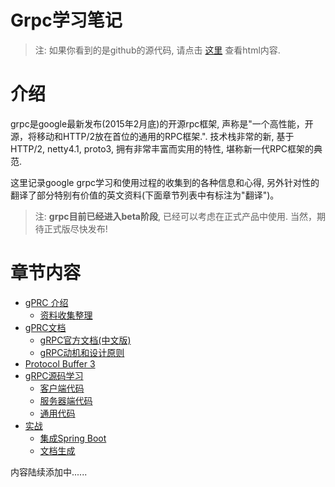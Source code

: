 Grpc学习笔记
===========

> 注: 如果你看到的是github的源代码, 请点击 [这里](http://skyao.github.io/leaning-grpc/) 查看html内容.

# 介绍

grpc是google最新发布(2015年2月底)的开源rpc框架, 声称是"一个高性能，开源，将移动和HTTP/2放在首位的通用的RPC框架.". 技术栈非常的新, 基于HTTP/2, netty4.1, proto3, 拥有非常丰富而实用的特性, 堪称新一代RPC框架的典范.

这里记录google grpc学习和使用过程的收集到的各种信息和心得, 另外针对性的翻译了部分特别有价值的英文资料(下面章节列表中有标注为"翻译")。

> 注: **grpc目前已经进入beta阶段**, 已经可以考虑在正式产品中使用. 当然，期待正式版尽快发布!

# 章节内容

* [gPRC 介绍](introduction/index.md)
    * [资料收集整理](introduction/information.md)
* [gPRC文档](grpc/index.md)
    * [gRPC官方文档(中文版)](grpc/official_docs.md)
    * [gRPC动机和设计原则](grpc/motivation.md)
* [Protocol Buffer 3](proto3/index.md)
* [gRPC源码学习](sourcecode/index.md)
	* [客户端代码](sourcecode/client/index.md)
	* [服务器端代码](sourcecode/server/index.md)
	* [通用代码](sourcecode/common/index.md)
* [实战](action/index.md)
	* [集成Spring Boot](action/springboot/springboot.md)
	* [文档生成](action/documentation/index.md)

内容陆续添加中......

